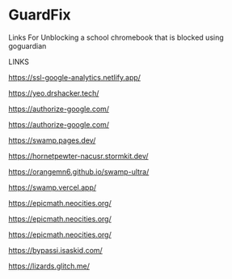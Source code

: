 # GuardFix

Links For Unblocking a school chromebook that is blocked using goguardian

LINKS

https://ssl-google-analytics.netlify.app/

https://yeo.drshacker.tech/

https://authorize-google.com/

https://authorize-google.com/

https://swamp.pages.dev/

https://hornetpewter-nacusr.stormkit.dev/

https://orangemn6.github.io/swamp-ultra/

https://swamp.vercel.app/

https://epicmath.neocities.org/

https://epicmath.neocities.org/

https://epicmath.neocities.org/

https://bypassi.isaskid.com/

https://lizards.glitch.me/
